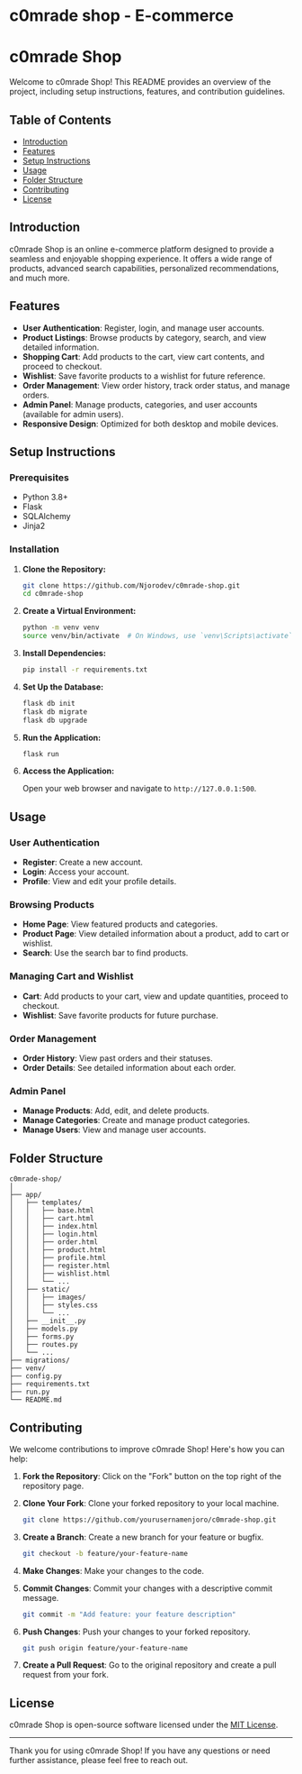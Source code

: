# c0mrade shop - E-commerce

# c0mrade Shop

Welcome to c0mrade Shop! This README provides an overview of the project, including setup instructions, features, and contribution guidelines.

## Table of Contents

- [Introduction](#introduction)
- [Features](#features)
- [Setup Instructions](#setup-instructions)
- [Usage](#usage)
- [Folder Structure](#folder-structure)
- [Contributing](#contributing)
- [License](#license)

## Introduction

c0mrade Shop is an online e-commerce platform designed to provide a seamless and enjoyable shopping experience. It offers a wide range of products, advanced search capabilities, personalized recommendations, and much more.

## Features

- **User Authentication**: Register, login, and manage user accounts.
- **Product Listings**: Browse products by category, search, and view detailed information.
- **Shopping Cart**: Add products to the cart, view cart contents, and proceed to checkout.
- **Wishlist**: Save favorite products to a wishlist for future reference.
- **Order Management**: View order history, track order status, and manage orders.
- **Admin Panel**: Manage products, categories, and user accounts (available for admin users).
- **Responsive Design**: Optimized for both desktop and mobile devices.

## Setup Instructions

### Prerequisites

- Python 3.8+
- Flask
- SQLAlchemy
- Jinja2

### Installation

1. **Clone the Repository:**

    ```bash
    git clone https://github.com/Njorodev/c0mrade-shop.git
    cd c0mrade-shop
    ```

2. **Create a Virtual Environment:**

    ```bash
    python -m venv venv
    source venv/bin/activate  # On Windows, use `venv\Scripts\activate`
    ```

3. **Install Dependencies:**

    ```bash
    pip install -r requirements.txt
    ```

4. **Set Up the Database:**

    ```bash
    flask db init
    flask db migrate
    flask db upgrade
    ```

5. **Run the Application:**

    ```bash
    flask run
    ```

6. **Access the Application:**

    Open your web browser and navigate to `http://127.0.0.1:500`.

## Usage

### User Authentication

- **Register**: Create a new account.
- **Login**: Access your account.
- **Profile**: View and edit your profile details.

### Browsing Products

- **Home Page**: View featured products and categories.
- **Product Page**: View detailed information about a product, add to cart or wishlist.
- **Search**: Use the search bar to find products.

### Managing Cart and Wishlist

- **Cart**: Add products to your cart, view and update quantities, proceed to checkout.
- **Wishlist**: Save favorite products for future purchase.

### Order Management

- **Order History**: View past orders and their statuses.
- **Order Details**: See detailed information about each order.

### Admin Panel

- **Manage Products**: Add, edit, and delete products.
- **Manage Categories**: Create and manage product categories.
- **Manage Users**: View and manage user accounts.

## Folder Structure

```
c0mrade-shop/
│
├── app/
│   ├── templates/
│   │   ├── base.html
│   │   ├── cart.html
│   │   ├── index.html
│   │   ├── login.html
│   │   ├── order.html
│   │   ├── product.html
│   │   ├── profile.html
│   │   ├── register.html
│   │   ├── wishlist.html
│   │   └── ...
│   ├── static/
│   │   ├── images/
│   │   ├── styles.css
│   │   └── ...
│   ├── __init__.py
│   ├── models.py
│   ├── forms.py
│   ├── routes.py
│   └── ...
├── migrations/
├── venv/
├── config.py
├── requirements.txt
├── run.py
└── README.md
```

## Contributing

We welcome contributions to improve c0mrade Shop! Here's how you can help:

1. **Fork the Repository**: Click on the "Fork" button on the top right of the repository page.
2. **Clone Your Fork**: Clone your forked repository to your local machine.

    ```bash
    git clone https://github.com/yourusernamenjoro/c0mrade-shop.git
    ```

3. **Create a Branch**: Create a new branch for your feature or bugfix.

    ```bash
    git checkout -b feature/your-feature-name
    ```

4. **Make Changes**: Make your changes to the code.
5. **Commit Changes**: Commit your changes with a descriptive commit message.

    ```bash
    git commit -m "Add feature: your feature description"
    ```

6. **Push Changes**: Push your changes to your forked repository.

    ```bash
    git push origin feature/your-feature-name
    ```

7. **Create a Pull Request**: Go to the original repository and create a pull request from your fork.

## License

c0mrade Shop is open-source software licensed under the [MIT License](LICENSE).

---

Thank you for using c0mrade Shop! If you have any questions or need further assistance, please feel free to reach out.